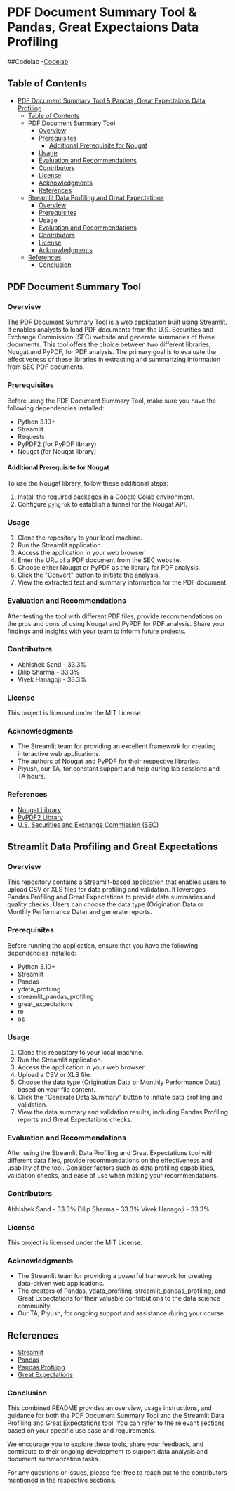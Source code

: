 # PDF Document Summary Tool & Pandas, Great Expectaions Data Profiling

##Codelab
-[Codelab](https://codelabs-preview.appspot.com/?file_id=1WfSlL-OB7Sc2QXrh8V9PwkwicuQSUq4kcLq5EEJOwYw)

## Table of Contents
- [PDF Document Summary Tool \& Pandas, Great Expectaions Data Profiling](#pdf-document-summary-tool--pandas-great-expectaions-data-profiling)
  - [Table of Contents](#table-of-contents)
  - [PDF Document Summary Tool](#pdf-document-summary-tool)
    - [Overview](#overview)
    - [Prerequisites](#prerequisites)
      - [Additional Prerequisite for Nougat](#additional-prerequisite-for-nougat)
    - [Usage](#usage)
    - [Evaluation and Recommendations](#evaluation-and-recommendations)
    - [Contributors](#contributors)
    - [License](#license)
    - [Acknowledgments](#acknowledgments)
    - [References](#references)
  - [Streamlit Data Profiling and Great Expectations](#streamlit-data-profiling-and-great-expectations)
    - [Overview](#overview-1)
    - [Prerequisites](#prerequisites-1)
    - [Usage](#usage-1)
    - [Evaluation and Recommendations](#evaluation-and-recommendations-1)
    - [Contributors](#contributors-1)
    - [License](#license-1)
    - [Acknowledgments](#acknowledgments-1)
  - [References](#references-1)
    - [Conclusion](#conclusion)

## PDF Document Summary Tool

### Overview
The PDF Document Summary Tool is a web application built using Streamlit. It enables analysts to load PDF documents from the U.S. Securities and Exchange Commission (SEC) website and generate summaries of these documents. This tool offers the choice between two different libraries, Nougat and PyPDF, for PDF analysis. The primary goal is to evaluate the effectiveness of these libraries in extracting and summarizing information from SEC PDF documents.

### Prerequisites
Before using the PDF Document Summary Tool, make sure you have the following dependencies installed:
- Python 3.10+
- Streamlit
- Requests
- PyPDF2 (for PyPDF library)
- Nougat (for Nougat library)

#### Additional Prerequisite for Nougat
To use the Nougat library, follow these additional steps:
1. Install the required packages in a Google Colab environment.
2. Configure `pyngrok` to establish a tunnel for the Nougat API.

### Usage
1. Clone the repository to your local machine.
2. Run the Streamlit application.
3. Access the application in your web browser.
4. Enter the URL of a PDF document from the SEC website.
5. Choose either Nougat or PyPDF as the library for PDF analysis.
6. Click the "Convert" button to initiate the analysis.
7. View the extracted text and summary information for the PDF document.

### Evaluation and Recommendations
After testing the tool with different PDF files, provide recommendations on the pros and cons of using Nougat and PyPDF for PDF analysis. Share your findings and insights with your team to inform future projects.

### Contributors
- Abhishek Sand - 33.3%
- Dilip Sharma - 33.3%
- Vivek Hanagoji - 33.3%

### License
This project is licensed under the MIT License.

### Acknowledgments
- The Streamlit team for providing an excellent framework for creating interactive web applications.
- The authors of Nougat and PyPDF for their respective libraries.
- Piyush, our TA, for constant support and help during lab sessions and TA hours.

### References
- [Nougat Library](https://nougatlib.com/)
- [PyPDF2 Library](https://pythonhosted.org/PyPDF2/)
- [U.S. Securities and Exchange Commission (SEC)](https://www.sec.gov/)

## Streamlit Data Profiling and Great Expectations

### Overview
This repository contains a Streamlit-based application that enables users to upload CSV or XLS files for data profiling and validation. It leverages Pandas Profiling and Great Expectations to provide data summaries and quality checks. Users can choose the data type (Origination Data or Monthly Performance Data) and generate reports.

### Prerequisites
Before running the application, ensure that you have the following dependencies installed:
- Python 3.10+
- Streamlit
- Pandas
- ydata_profiling
- streamlit_pandas_profiling
- great_expectations
- re
- os

### Usage
1. Clone this repository to your local machine.
2. Run the Streamlit application.
3. Access the application in your web browser.
4. Upload a CSV or XLS file.
5. Choose the data type (Origination Data or Monthly Performance Data) based on your file content.
6. Click the "Generate Data Summary" button to initiate data profiling and validation.
7. View the data summary and validation results, including Pandas Profiling reports and Great Expectations checks.

### Evaluation and Recommendations
After using the Streamlit Data Profiling and Great Expectations tool with different data files, provide recommendations on the effectiveness and usability of the tool. Consider factors such as data profiling capabilities, validation checks, and ease of use when making your recommendations.

### Contributors
Abhishek Sand - 33.3%
Dilip Sharma - 33.3%
Vivek Hanagoji - 33.3%
### License
This project is licensed under the MIT License.

### Acknowledgments
- The Streamlit team for providing a powerful framework for creating data-driven web applications.
- The creators of Pandas, ydata_profiling, streamlit_pandas_profiling, and Great Expectations for their valuable contributions to the data science community.
- Our TA, Piyush, for ongoing support and assistance during your course.

## References

- [Streamlit](https://streamlit.io/)
- [Pandas](https://pandas.pydata.org/)
- [Pandas Profiling](https://github.com/pandas-profiling/pandas-profiling)
- [Great Expectations](https://greatexpectations.io/)

### Conclusion
   This combined README provides an overview, usage instructions, and guidance for both the PDF Document Summary Tool and the Streamlit Data Profiling and Great Expectations tool. You can refer to the relevant sections based on your specific use case and requirements.

We encourage you to explore these tools, share your feedback, and contribute to their ongoing development to support data analysis and document summarization tasks.

For any questions or issues, please feel free to reach out to the contributors mentioned in the respective sections.